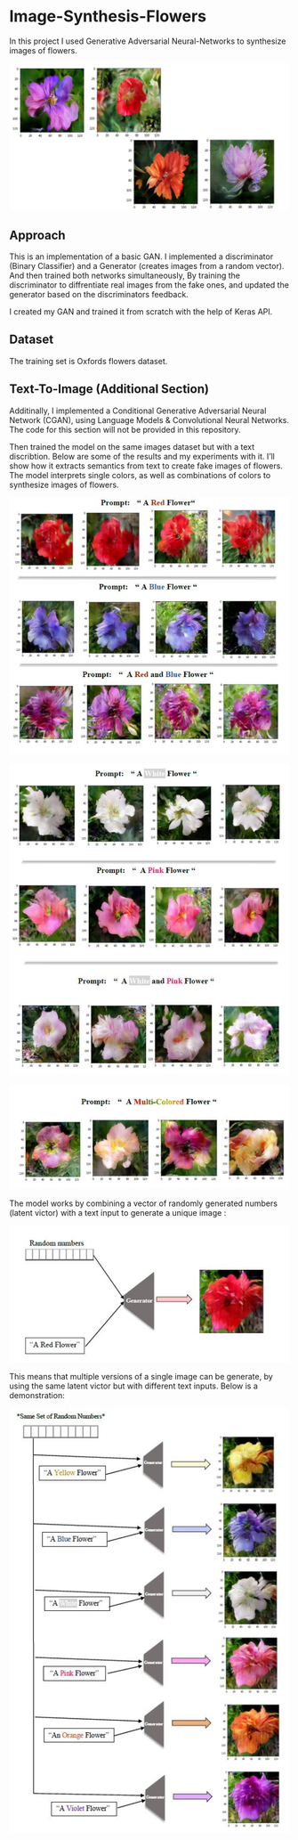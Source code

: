 # Image-Synthesis-Flowers

In this project I used Generative Adversarial Neural-Networks to synthesize images of flowers.

![Screenshot](Screenshots/Screenshot.png)


## Approach
This is an implementation of a basic GAN. I implemented a discriminator (Binary Classifier) and a Generator (creates images from a random vector).
And then trained both networks simultaneously, By training the discriminator to diffrentiate real images from the fake ones, and updated the generator based on the discriminators feedback.

I created my GAN and trained it from scratch with the help of Keras API.

## Dataset
The training set is Oxfords flowers dataset. 


## Text-To-Image (Additional Section)
Additinally, I implemented a Conditional Generative Adversarial Neural Network (CGAN), using Language Models & Convolutional Neural Networks. 
The code for this section will not be provided in this repository.

Then trained the model on the same images dataset but with a text discribtion. Below are some of the results and my experiments with it. 
I’ll show how it extracts semantics from text to create fake images of flowers. The model interprets single colors, as well as combinations of colors to synthesize images of flowers.


![Screenshot](Screenshots/Screenshot1.JPG)

![Screenshot](Screenshots/Screenshot2.JPG)

![Screenshot](Screenshots/Screenshot3.JPG)


The model works by combining a vector of randomly generated numbers (latent victor) with a text input to generate a unique image :


![Screenshot](Screenshots/Screenshot4.JPG)



This means that multiple versions of a single image can be generate, by using the same latent victor but with different text inputs. Below is a demonstration:

![Screenshot](Screenshots/Screenshot5.JPG)


